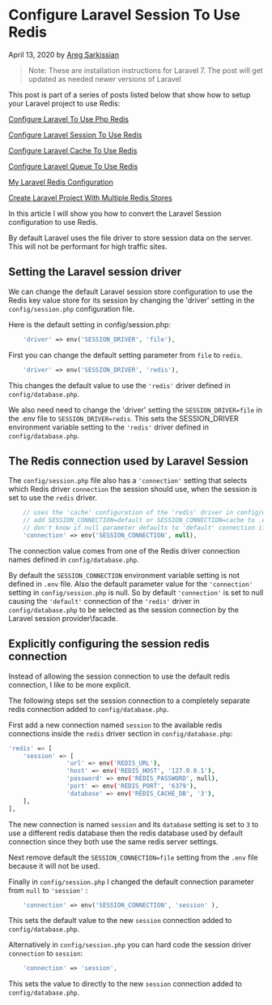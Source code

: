 # Configure Laravel Session To Use Redis

April 13, 2020 by [Areg Sarkissian](https://aregsar.com/about)

> Note: These are installation instructions for Laravel 7. The post will get updated as needed newer versions of Laravel 

This post is part of a series of posts listed below that show how to setup your Laravel project to use Redis:

[Configure Laravel To Use Php Redis](https://aregsar.com/blog/2020/configure-laravel-to-use-php-redis)

[Configure Laravel Session To Use Redis](https://aregsar.com/blog/2020/configure-laravel-session-to-use-redis)

[Configure Laravel Cache To Use Redis](https://aregsar.com/blog/2020/configure-laravel-cache-to-use-redis)

[Configure Laravel Queue To Use Redis](https://aregsar.com/blog/2020/configure-laravel-queue-to-use-redis)

[My Laravel Redis Configuration](https://aregsar.com/blog/2020/my-laravel-redis-configuration)

[Create Laravel Project With Multiple Redis Stores](https://aregsar.com/blog/2020/create-laravel-project-with-multiple-redis-stores)



In this article I will show you how to convert the Laravel Session configuration to use Redis.

By default Laravel uses the file driver to store session data on the server. This will not be performant for high traffic sites.

## Setting the Laravel session driver

We can change the default Laravel session store configuration to use the Redis key value store for its session by changing the 'driver' setting in the `config/session.php` configuration file.

Here is the default setting in config/session.php:

```php
    'driver' => env('SESSION_DRIVER', 'file'),
```

First you can change the default setting parameter from `file` to `redis`.

```php
    'driver' => env('SESSION_DRIVER', 'redis'),
```

This changes the default value to use the `'redis'` driver defined in `config/database.php`.

We also need need to change the 'driver' setting the `SESSION_DRIVER=file` in the .env file to `SESSION_DRIVER=redis`. This sets the SESSION_DRIVER environment variable setting to the `'redis'` driver defined in `config/database.php`.

## The Redis connection used by Laravel Session

The `config/session.php` file also has a `'connection'` setting that selects which Redis driver `connection` the session should use, when the session is set to use the `redis` driver.

```php
    // uses the 'cache' configuration of the 'redis' driver in config/database.php
    // add SESSION_CONNECTION=default or SESSION_CONNECTION=cache to .env
    // don't know if null parameter defaults to 'default' connection if SESSION_CONNECTION is not specified
    'connection' => env('SESSION_CONNECTION', null),
```

The connection value comes from one of the Redis driver connection names defined in `config/database.php`.

By default the `SESSION_CONNECTION` environment variable setting is not defined in `.env` file. Also the default parameter value for the `'connection'` setting in `config/session.php` is null. So by default `'connection'` is set to null causing the `'default'` connection of the `'redis'` driver in `config/database.php` to be selected as the session connection by the Laravel session provider\facade.

## Explicitly configuring the session redis connection

Instead of allowing the session connection to use the default redis connection, I like to be more explicit.

The following steps set the session connection to a completely separate redis connection added to `config/database.php`.

First add a new connection named `session` to the available redis connections inside the `redis` driver section in `config/database.php`:

```bash
'redis' => [
    'session' => [
                'url' => env('REDIS_URL'),
                'host' => env('REDIS_HOST', '127.0.0.1'),
                'password' => env('REDIS_PASSWORD', null),
                'port' => env('REDIS_PORT', '6379'),
                'database' => env('REDIS_CACHE_DB', '3'),
    ],
],
```

The new connection is named `session` and its `database` setting is set to `3` to use a different redis database then the redis database used by default connection since they both use the same redis server settings.

Next remove default the `SESSION_CONNECTION=file` setting from the `.env` file because it will not be used.

Finally in `config/session.php` I changed the default connection parameter from `null` to `'session'` :

```php
    'connection' => env('SESSION_CONNECTION', 'session' ),
```

This sets the default value to the new `session` connection added to `config/database.php`.

Alternatively in `config/session.php` you can hard code the session driver `connection` to `session`:

```php
    'connection' => 'session',
```

This sets the value to directly to the new `session` connection added to `config/database.php`.
